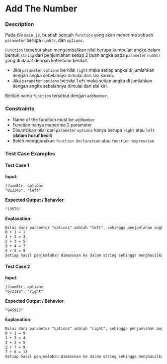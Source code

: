 # Add The Number

### Description

Pada _file_ `main.js`, buatlah sebuah `function` yang akan menerima sebuah `parameter` berupa `numStr`, dan `options`.

`Function` tersebut akan mengembalikan nilai berupa kumpulan angka dalam bentuk `string` dari penjumlahan setiap 2 buah angka pada `parameter` `numStr` yang di dapat dengan ketentuan berikut.

- Jika `parameter` `options` bernilai `right` maka setiap angka di jumlahkan dengan angka sebelahnya dimulai dari sisi kanan.
- Jika `parameter` `options` bernilai `left` maka setiap angka di jumlahkan dengan angka sebelahnya dimulai dari sisi kiri.

Berilah nama `function` tersebut dengan `addNumber`.

### Constraints

- Name of the function must be `addNumber`
- Function hanya menerima 2 parameter
- Disumsikan nilai dari `parameter` `options` hanya berupa `right` atau `left` (**dalam huruf kecil**)
- Boleh menggunakan `function declaration` atau `function expression`

### Test Case Examples

#### Test Case 1

**Input**:

```txt
//numStr, options
"012345", "left"
```

**Expected Output / Behavior**:

```txt
"13579"
```

**Explanation**:

```txt
Nilai dari parameter "options" adalah "left", sehingga penjumlahan angka di mulai dari sisi kanan dengan ututan berikut:
0 + 1 = 1
1 + 2 = 3
2 + 3 = 5
3 + 4 = 7
4 + 5 = 9
Setiap hasil penjumlahan dimasukan ke dalam string sehingga menghasilkan kumpulan angka "13579"
```

#### Test Case 2

**Input**:

```txt
//numStr, options
"672318", "right"
```

**Expected Output / Behavior**:

```txt
"945913"
```

**Explanation**:

```txt
Nilai dari parameter "options" adalah "right", sehingga penjumlahan angka di mulai dari sisi kiri dengan ututan berikut:
8 + 1 = 9
1 + 3 = 4
3 + 2 = 5
2 + 7 = 9
7 + 6 = 13
Setiap hasil penjumlahan dimasukan ke dalam string sehingga menghasilkan kumpulan angka "945913"
```

